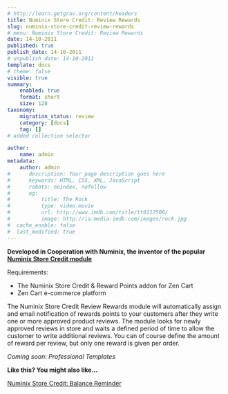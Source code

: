 ```yaml
---
# http://learn.getgrav.org/content/headers
title: Numinix Store Credit: Review Rewards
slug: numinix-store-credit-review-rewards
# menu: Numinix Store Credit: Review Rewards
date: 14-10-2011
published: true
publish_date: 14-10-2011
# unpublish_date: 14-10-2011
template: docs
# theme: false
visible: true
summary:
    enabled: true
    format: short
    size: 128
taxonomy:
    migration_status: review
    category: [docs]
    tag: []
# added collection selector

author:
    name: admin
metadata:
    author: admin
#      description: Your page description goes here
#      keywords: HTML, CSS, XML, JavaScript
#      robots: noindex, nofollow
#      og:
#          title: The Rock
#          type: video.movie
#          url: http://www.imdb.com/title/tt0117500/
#          image: http://ia.media-imdb.com/images/rock.jpg
#  cache_enable: false
#  last_modified: true
---
```


**Developed in Cooperation with Numinix, the inventor of the popular [Numinix Store Credit module]( http://www.numinix.com/zen-cart-modules/taxes-order-totals/store-credit-and-rewards-points)**

Requirements:

- The Numinix Store Credit & Reward Points addon for Zen Cart
- Zen Cart e-commerce platform

The Numinix Store Credit Review Rewards module will automatically assign and email notification of rewards points to your customers after they write one or more approved product reviews. The module looks for newly approved reviews in store and waits a defined period of time to allow the customer to write additional reviews. You can of course define the amount of reward per review, but only one reward is given per order.

*Coming soon: Professional Templates*

**Like this? You might also like…**

[Numinix Store Credit: Balance Reminder](/documentation/mailbeez/numinix_sc_balance_reminder/ "Numinix Store Credit: Balance Reminder BETA")

 
